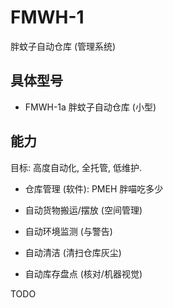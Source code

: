 # FMWH-1
胖蚊子自动仓库 (管理系统)


## 具体型号

+ FMWH-1a 胖蚊子自动仓库 (小型)


## 能力

目标: 高度自动化, 全托管, 低维护.

+ 仓库管理 (软件): PMEH 胖喵吃多少

+ 自动货物搬运/摆放 (空间管理)

+ 自动环境监测 (与警告)

+ 自动清洁 (清扫仓库灰尘)

+ 自动库存盘点 (核对/机器视觉)


TODO
